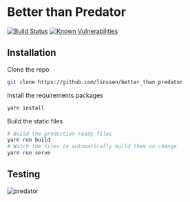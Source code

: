 Better than Predator
===============================================================================

[![Build Status](https://travis-ci.org/linssen/better_than_predator.png?branch=master)](https://travis-ci.org/linssen/better_than_predator)
[![Known Vulnerabilities](https://snyk.io/test/github/linssen/better_than_predator/badge.svg)](https://snyk.io/test/github/linssen/better_than_predator)

Installation
-------------------------------------------------------------------------------

Clone the repo

```sh
git clone https://github.com/linssen/better_than_predator
```

Install the requirements packages

```sh
yarn install
```

Build the static files

```sh
# Build the production ready files
yarn run build
# Watch the files to automatically build them on change
yarn run serve
```

Testing
-------------------------------------------------------------------------------

![predator](https://f.cloud.github.com/assets/67624/415163/75afa1ae-ac2c-11e2-8a16-cab25bf1a58e.png)
